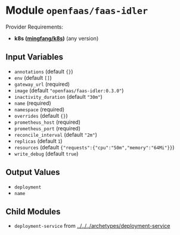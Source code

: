 
# Module `openfaas/faas-idler`

Provider Requirements:
* **k8s ([mingfang/k8s](https://registry.terraform.io/providers/mingfang/k8s/latest))** (any version)

## Input Variables
* `annotations` (default `{}`)
* `env` (default `[]`)
* `gateway_url` (required)
* `image` (default `"openfaas/faas-idler:0.3.0"`)
* `inactivity_duration` (default `"30m"`)
* `name` (required)
* `namespace` (required)
* `overrides` (default `{}`)
* `prometheus_host` (required)
* `prometheus_port` (required)
* `reconcile_interval` (default `"2m"`)
* `replicas` (default `1`)
* `resources` (default `{"requests":{"cpu":"50m","memory":"64Mi"}}`)
* `write_debug` (default `true`)

## Output Values
* `deployment`
* `name`

## Child Modules
* `deployment-service` from [../../../archetypes/deployment-service](../../../archetypes/deployment-service)

